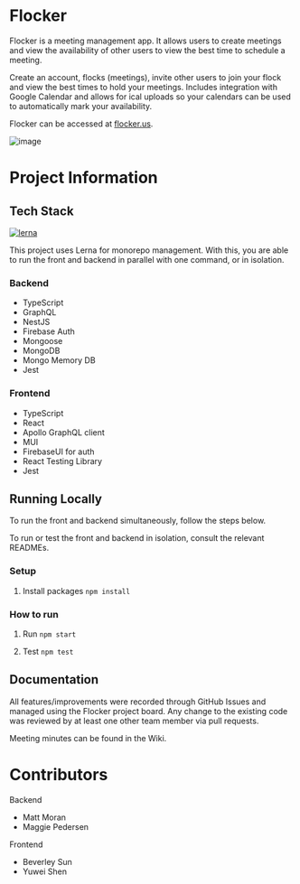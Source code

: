 # Flocker

Flocker is a meeting management app. It allows users to create meetings and view the availability of other users to view the best time to schedule a meeting.

Create an account, flocks (meetings), invite other users to join your flock and view the best times to hold your meetings. Includes integration with Google Calendar and allows for ical uploads so your calendars can be used to automatically mark your availability. 

Flocker can be accessed at [flocker.us](https://flocker.us/).

![image](https://user-images.githubusercontent.com/62322685/168505929-a932163c-c8a3-4600-8327-a2a8eece9c28.png)

# Project Information
## Tech Stack 
[![lerna](https://img.shields.io/badge/maintained%20with-lerna-cc00ff.svg)](https://lerna.js.org/)

This project uses Lerna for monorepo management. With this, you are able to run the front and backend
in parallel with one command, or in isolation.

### Backend
- TypeScript
- GraphQL 
- NestJS
- Firebase Auth
- Mongoose
- MongoDB
- Mongo Memory DB
- Jest 

### Frontend
- TypeScript
- React
- Apollo GraphQL client
- MUI
- FirebaseUI for auth
- React Testing Library
- Jest

## Running Locally
To run the front and backend simultaneously, follow the steps below. 

To run or test the front and backend in isolation, consult the relevant READMEs.

### Setup

1. Install packages
   `npm install`

### How to run

1. Run
   `npm start`

2. Test
   `npm test`

## Documentation
All features/improvements were recorded through GitHub Issues and managed using the Flocker project board. Any change to the existing code was reviewed by at least one other team member via pull requests. 

Meeting minutes can be found in the Wiki.

# Contributors
Backend
- Matt Moran
- Maggie Pedersen

Frontend
- Beverley Sun
- Yuwei Shen
